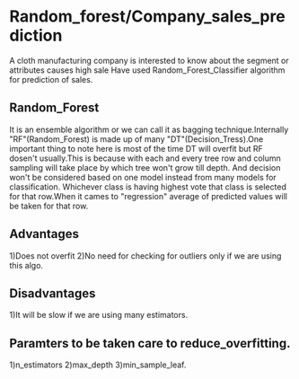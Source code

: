 # Random_forest/Company_sales_prediction

A cloth manufacturing company is interested to know about the segment or attributes causes high sale
Have used Random_Forest_Classifier algorithm for prediction of sales.

## Random_Forest
It is an ensemble algorithm or we can call it as bagging technique.Internally "RF"(Random_Forest) is made up of many "DT"(Decision_Tress).One important thing to note here is most of the time DT will overfit but RF dosen't usually.This is because with each and every tree row and column sampling will take place by which tree won't grow till depth. And decision won't be considered based on one model instead from many models for classification. Whichever class is having highest vote that class is selected for that row.When it cames to "regression" average of predicted values will be taken for that row.

## Advantages
1)Does not overfit
2)No need for checking for outliers only if we are using this algo.

## Disadvantages
1)It will be slow if we are using many estimators.

## Paramters to be taken care to reduce_overfitting.
1)n_estimators
2)max_depth
3)min_sample_leaf.
